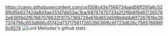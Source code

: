 https://camo.githubusercontent.com/ce1508c43e7566734aad56ff261a6c529fb95b62742da8d3ae251d7db53ac1ba/68747470733a2f2f6b6f6d617265762e636f6d2f67687076632f3f757365726e616d653d596b6d4d6f7267616e267374796c653d666c61742d73717561726526636f6c6f723d626c756576696f6c6574
![Lord Meliodas's github stats](https://github-readme-stats.vercel.app/api?username=Sakurai07&count_private=true&theme=radical)
